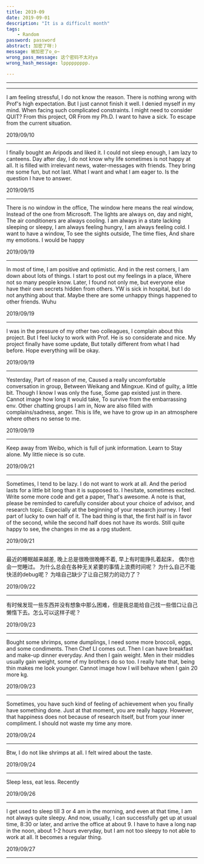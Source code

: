 ```yaml
---
title: 2019-09  
date: 2019-09-01
description: "It is a difficult month"
tags: 
    - Random
password: password
abstract: 加密了呀:)
message: 被加密了o_o~
wrong_pass_message: 这个密码不太对ya
wrong_hash_message: lppppppppp.

---
```


--------
--------
I am feeling stressful,
I do not know the reason.
There is nothing wrong with Prof's high expectation.
But I just cannot finish it well.
I denied myself in my mind.
When facing such complicated constraints.
I might need to consider QUIT?
From this project,
OR
From my Ph.D.
I want to have a sick.
To escape from the current situation.

<!--more-->

2019/09/10

--------

I finally bought an Aripods and liked it.
I could not sleep enough,
I am lazy to canteens.
Day after day, I do not know why life sometimes is not happy at all.
It is filled with irrelevant news, water-messages with friends.
They bring me some fun, but not last.
What I want and what I am eager to.
Is the question I have to answer.


2019/09/15

--------

There is no window in the office,
The window here means the real window,
Instead of the one from Microsoft.
The lights are always on, day and night,
The air conditioners are always cooling.
I am always in a state lacking sleeping or sleepy,
I am always feeling hungry,
I am always feeling cold.
I want to have a window,
To see the sights outside,
The time flies,
And share my emotions.
I would be happy 

2019/09/19 

--------

In most of time, I am positive and optimistic.
And in the rest corners, I am down about lots of things.
I start to post out my feelings in a place,
Where not so many people know.
Later, I found not only me, but everyone else 
have their own secrets hidden from others.
YW is sick in hospital, but I do not anything about that. 
Maybe there are some unhappy things happened to other friends.
Wuhu 

2019/09/19 

--------

I was in the pressure of my other two colleagues,
I complain about this project.
But I feel lucky to work with Prof. 
He is so considerate and nice.
My project finally have some update,
But totally different from what I had before.
Hope everything will be okay.

2019/09/19 

--------
Yesterday, 
Part of reason of me,
Caused a really uncomfortable conversation in group,
Between Weikang and Mingxue.
Kind of guilty, a little bit.
Though I know I was only the fuse,
Some gap existed just in there.
Cannot image how long it would take,
To survive from the embarrassing env.
Other chatting groups I am in, 
Now are also filled with complains/sadness, anger.
This is life, we have to grow up in an 
atmosphere where others no sense to me.

2019/09/19 

--------

Keep away from Weibo, which is full of junk information.
Learn to Stay alone.
My little niece is so cute.

2019/09/21

--------
Sometimes, I tend to be lazy.
I do not want to work at all.
And the period lasts for a little bit long than it is supposed to.
I hesitate, sometimes excited.
Write some more code and get a paper,
That's awesome.
A note is that, please be reminded to carefully 
consider about your choice of advisor, and research topic.
Especially at the beginning of your research journey.
I feel part of lucky to own half of it.
The bad thing is that, the first half is in favor of the second,
while the second half does not have its words.
Still quite happy to see, the changes in me as a rpg student.

2019/09/21

--------
最近的睡眠越来越差,
晚上总是很晚很晚睡不着,
早上有时能挣扎着起床，
偶尔也会一觉睡过。
为什么总会在各种无关紧要的事情上浪费时间呢？
为什么自己不能快活的debug呢？
为啥自己缺少了让自己努力的动力了？

2019/09/22

--------
有时候发现一些东西并没有想象中那么困难，但是我总能给自己找一些借口让自己懒惰下去。怎么可以这样子呢？

2019/09/23

--------
Bought some shrimps, some dumplings, I need some more broccoli, eggs, and some condiments.
Then Chef LI comes out.  Then I can have breakfast and make-up dinner everyday. And then I gain weight.
Men in their middles usually gain weight, some of my brothers do so too. I really hate that, being thin makes me look younger.
Cannot image how I will behave when I gain 20 more kg.

2019/09/23

--------
Sometimes, you have such kind of feeling of achievement when you finally have something done. Just at that moment, you are really happy. However, that happiness does not because of research itself, but from your inner compliment. 
I should not waste my time any more.

2019/09/24

--------
Btw, I do not like shrimps at all. I felt wired about the taste.

2019/09/24

--------
Sleep less, eat less.
Recently

2019/09/26

--------
I get used to sleep till 3 or 4 am in the morning, and even at that time, I am not always quite sleepy.
And now, usually, I can successfully get up at usual time, 8:30 or later, and arrive the office at about 9.
I have to have a long nap in the noon, about 1-2 hours everyday, but I am not too sleepy to not able to work at all.
It becomes a regular thing.

2019/09/27

------
